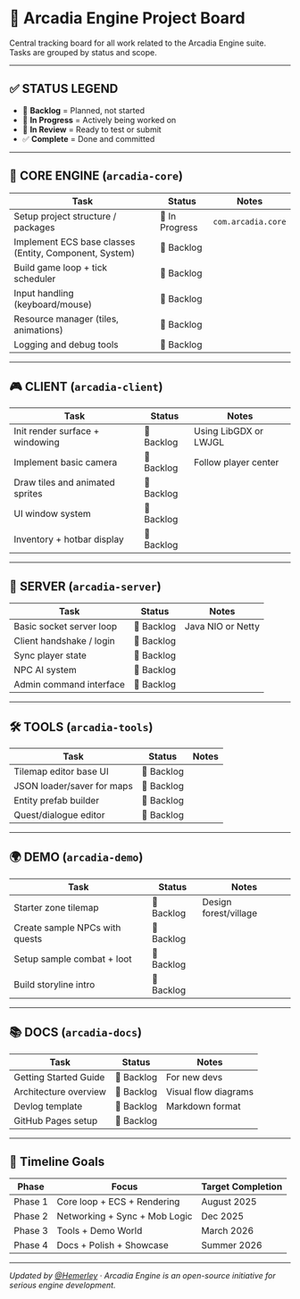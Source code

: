 # 📌 Arcadia Engine Project Board

Central tracking board for all work related to the Arcadia Engine suite.  
Tasks are grouped by status and scope.

---

## ✅ STATUS LEGEND

- 🔹 **Backlog** = Planned, not started
- 🔧 **In Progress** = Actively being worked on
- 🧪 **In Review** = Ready to test or submit
- ✅ **Complete** = Done and committed

---

## 🧱 CORE ENGINE (`arcadia-core`)

| Task                                  | Status      | Notes |
|---------------------------------------|-------------|-------|
| Setup project structure / packages    | 🔧 In Progress | `com.arcadia.core`  
| Implement ECS base classes (Entity, Component, System) | 🔹 Backlog    |  
| Build game loop + tick scheduler      | 🔹 Backlog    |  
| Input handling (keyboard/mouse)       | 🔹 Backlog    |  
| Resource manager (tiles, animations)  | 🔹 Backlog    |  
| Logging and debug tools               | 🔹 Backlog    |  

---

## 🎮 CLIENT (`arcadia-client`)

| Task                                  | Status      | Notes |
|---------------------------------------|-------------|-------|
| Init render surface + windowing       | 🔹 Backlog    | Using LibGDX or LWJGL  
| Implement basic camera                | 🔹 Backlog    | Follow player center  
| Draw tiles and animated sprites       | 🔹 Backlog    |  
| UI window system                      | 🔹 Backlog    |  
| Inventory + hotbar display            | 🔹 Backlog    |  

---

## 🧠 SERVER (`arcadia-server`)

| Task                                  | Status      | Notes |
|---------------------------------------|-------------|-------|
| Basic socket server loop              | 🔹 Backlog    | Java NIO or Netty  
| Client handshake / login              | 🔹 Backlog    |  
| Sync player state                     | 🔹 Backlog    |  
| NPC AI system                         | 🔹 Backlog    |  
| Admin command interface               | 🔹 Backlog    |  

---

## 🛠 TOOLS (`arcadia-tools`)

| Task                                  | Status      | Notes |
|---------------------------------------|-------------|-------|
| Tilemap editor base UI                | 🔹 Backlog    |  
| JSON loader/saver for maps            | 🔹 Backlog    |  
| Entity prefab builder                 | 🔹 Backlog    |  
| Quest/dialogue editor                 | 🔹 Backlog    |  

---

## 🌍 DEMO (`arcadia-demo`)

| Task                                  | Status      | Notes |
|---------------------------------------|-------------|-------|
| Starter zone tilemap                  | 🔹 Backlog    | Design forest/village  
| Create sample NPCs with quests        | 🔹 Backlog    |  
| Setup sample combat + loot            | 🔹 Backlog    |  
| Build storyline intro                 | 🔹 Backlog    |  

---

## 📚 DOCS (`arcadia-docs`)

| Task                                  | Status      | Notes |
|---------------------------------------|-------------|-------|
| Getting Started Guide                 | 🔹 Backlog    | For new devs  
| Architecture overview                 | 🔹 Backlog    | Visual flow diagrams  
| Devlog template                       | 🔹 Backlog    | Markdown format  
| GitHub Pages setup                    | 🔹 Backlog    |  

---

## 🧭 Timeline Goals

| Phase | Focus                          | Target Completion |
|-------|--------------------------------|-------------------|
| Phase 1 | Core loop + ECS + Rendering     | August 2025       |
| Phase 2 | Networking + Sync + Mob Logic   | Dec 2025          |
| Phase 3 | Tools + Demo World              | March 2026        |
| Phase 4 | Docs + Polish + Showcase        | Summer 2026       |

---

_Updated by [@Hemerley](https://github.com/Hemerley) · Arcadia Engine is an open-source initiative for serious engine development._

